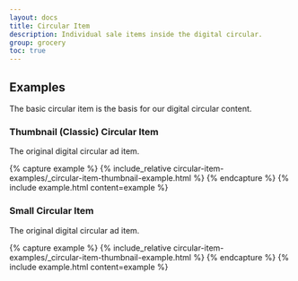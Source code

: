 ```yaml
---
layout: docs
title: Circular Item
description: Individual sale items inside the digital circular.
group: grocery
toc: true
---
```


## Examples

The basic circular item is the basis for our digital circular content. 

### Thumbnail (Classic) Circular Item 

The original digital circular ad item.

{% capture example %}
{% include_relative circular-item-examples/_circular-item-thumbnail-example.html %}
{% endcapture %}
{% include example.html content=example %} 

### Small Circular Item 

The original digital circular ad item.

{% capture example %}
{% include_relative circular-item-examples/_circular-item-thumbnail-example.html %}
{% endcapture %}
{% include example.html content=example %}
